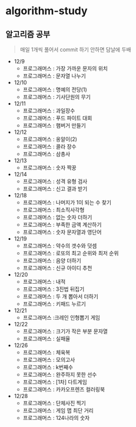 # algorithm-study
## 알고리즘 공부

> 매일 1개씩 풀어서 commit 하기
> 안하면 담날에 두배

- 12/9
  - 프로그래머스 : 가장 가까운 문자의 위치
  - 프로그래머스 : 문자열 나누기
- 12/10
  - 프로그래머스 : 명예의 전당(1)
  - 프로그래머스 : 기사단원의 무기
- 12/11
  - 프로그래머스 : 과일장수
  - 프로그래머스 : 푸드 파이트 대회
  - 프로그래머스 : 햄버거 만들기
- 12/12
  - 프로그래머스 : 옹알이(2)
  - 프로그래머스 : 콜라 장수
  - 프로그래머스 : 삼총사
- 12/13
  - 프로그래머스 : 숫자 짝꿍
- 12/14
  - 프로그래머스 : 성격 유형 검사
  - 프로그래머스 : 신고 결과 받기
- 12/18
  - 프로그래머스 : 나머지가 1이 되는 수 찾기
  - 프로그래머스 : 최소직사각형
  - 프로그래머스 : 없는 숫자 더하기
  - 프로그래머스 : 부족한 금액 계산하기
  - 프로그래머스 : 숫자 문자열과 영단어
- 12/19
  - 프로그래머스 : 약수의 갯수와 덧셈
  - 프로그래머스 : 로또의 최고 순위와 최저 순위
  - 프로그래머스 : 음양 더하기
  - 프로그래머스 : 신규 아이디 추천
- 12/20
  - 프로그래머스 : 내적
  - 프로그래머스 : 3진법 뒤집기
  - 프로그래머스 : 두 개 뽑아서 더하기
  - 프로그래머스 : 키패드 누르기
- 12/21
  - 프로그래머스 :크레인 인형뽑기 게임
- 12/22
  - 프로그래머스 : 크기가 작은 부분 문자열
  - 프로그래머스 : 실패율
- 12/26
  - 프로그래머스 : 체육복
  - 프로그래머스 : 모의고사
  - 프로그래머스 : k번째수
  - 프로그래머스 : 완주하지 못한 선수
  - 프로그래머스 : [1차] 다트게임
  - 프로그래머스 : 카카오프렌즈 컬러링북
- 12/28
  - 프로그래머스 : 단체사진 찍기
  - 프로그래머스 : 게임 맵 최단 거리
  - 프로그래머스 : 124나라의 숫자